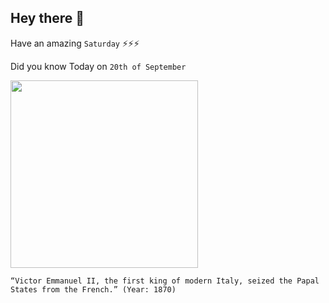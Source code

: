 ## Hey there 👋
Have an amazing `Saturday` ⚡⚡⚡

Did you know Today on `20th of September`
 
 [<img src="https://upload.wikimedia.org/wikipedia/commons/6/67/Victor_Emmanuel_reviews_the_troops_for_the_Crimean_War.jpg" width="300" />](https://en.wikipedia.org/wiki/Capture_of_Rome) 
 ```
“Victor Emmanuel II, the first king of modern Italy, seized the Papal States from the French.” (Year: 1870)
```
